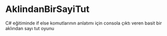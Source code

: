 # AklindanBirSayiTut
C# eğitiminde if else komutlarının anlatımı için consola çıktı veren basit bir aklından sayı tut oyunu
